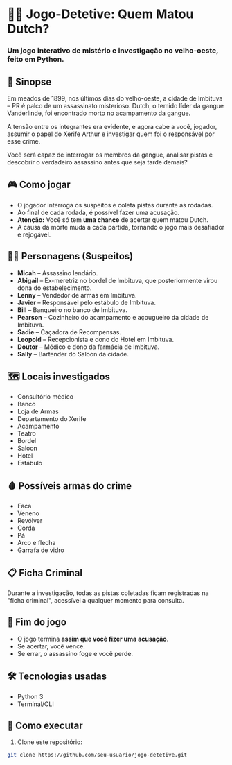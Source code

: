 # 🕵️‍♀️ Jogo-Detetive: Quem Matou Dutch?

### Um jogo interativo de mistério e investigação no velho-oeste, feito em Python.

## 🔎 Sinopse

Em meados de 1899, nos últimos dias do velho-oeste, a cidade de Imbituva – PR é palco de um assassinato misterioso. Dutch, o temido líder da gangue Vanderlinde, foi encontrado morto no acampamento da gangue.

A tensão entre os integrantes era evidente, e agora cabe a você, jogador, assumir o papel do Xerife Arthur e investigar quem foi o responsável por esse crime.

Você será capaz de interrogar os membros da gangue, analisar pistas e descobrir o verdadeiro assassino antes que seja tarde demais?


## 🎮 Como jogar

- O jogador interroga os suspeitos e coleta pistas durante as rodadas.
- Ao final de cada rodada, é possível fazer uma acusação.
- **Atenção:** Você só tem **uma chance** de acertar quem matou Dutch.
- A causa da morte muda a cada partida, tornando o jogo mais desafiador e rejogável.


## 🧑‍🎭 Personagens (Suspeitos)

- **Micah** – Assassino lendário.  
- **Abigail** – Ex-meretriz no bordel de Imbituva, que posteriormente virou dona do estabelecimento.  
- **Lenny** – Vendedor de armas em Imbituva.  
- **Javier** – Responsável pelo estábulo de Imbituva.  
- **Bill** – Banqueiro no banco de Imbituva.  
- **Pearson** – Cozinheiro do acampamento e açougueiro da cidade de Imbituva.  
- **Sadie** – Caçadora de Recompensas.  
- **Leopold** – Recepcionista e dono do Hotel em Imbituva.  
- **Doutor** – Médico e dono da farmácia de Imbituva.  
- **Sally** – Bartender do Saloon da cidade.  


## 🗺️ Locais investigados

- Consultório médico  
- Banco  
- Loja de Armas  
- Departamento do Xerife  
- Acampamento  
- Teatro  
- Bordel  
- Saloon  
- Hotel  
- Estábulo  

## 🩸 Possíveis armas do crime

- Faca  
- Veneno  
- Revólver  
- Corda  
- Pá  
- Arco e flecha  
- Garrafa de vidro  


## 📋 Ficha Criminal

Durante a investigação, todas as pistas coletadas ficam registradas na "ficha criminal", acessível a qualquer momento para consulta.


## 🛑 Fim do jogo

- O jogo termina **assim que você fizer uma acusação**.
- Se acertar, você vence.
- Se errar, o assassino foge e você perde.



## 🛠️ Tecnologias usadas

- Python 3
- Terminal/CLI



## 🚀 Como executar

1. Clone este repositório:
```bash
git clone https://github.com/seu-usuario/jogo-detetive.git
